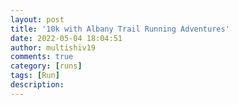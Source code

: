 ```yaml
---
layout: post
title: '10k with Albany Trail Running Adventures'
date: 2022-05-04 18:04:51
author: multishiv19
comments: true
category: [runs]
tags: [Run]
description: 
---
```


<div width='100%' class='strava-embed-placeholder' data-embed-type='activity' data-embed-id='7085311713'></div>
<script src='https://strava-embeds.com/embed.js'></script>
